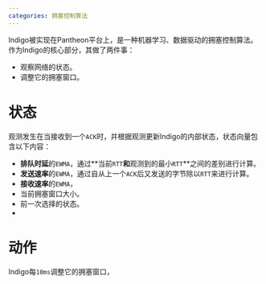 ```yaml
---
categories: 拥塞控制算法
---
```

Indigo被实现在Pantheon平台上，是一种机器学习、数据驱动的拥塞控制算法。作为Indigo的核心部分，其做了两件事：

- 观察网络的状态。
- 调整它的拥塞窗口。

# 状态

观测发生在当接收到一个`ACK`时，并根据观测更新Indigo的内部状态，状态向量包含以下内容：

- **排队时延**的`EWMA`，通过**当前`RTT`**和**观测到的最小`RTT`**之间的差别进行计算。
- **发送速率**的`EWMA`，通过自从上一个`ACK`后又发送的字节除以`RTT`来进行计算。
- **接收速率**的`EWMA`，
- 当前拥塞窗口大小。
- 前一次选择的状态。
- 

# 动作

Indigo每`10ms`调整它的拥塞窗口，



